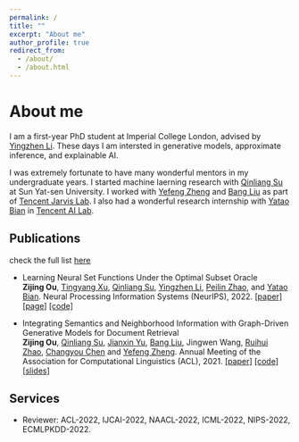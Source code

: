```yaml
---
permalink: /
title: ""
excerpt: "About me"
author_profile: true
redirect_from: 
  - /about/
  - /about.html
---
```


About me
======
I am a first-year PhD student at Imperial College London, advised by [Yingzhen Li](http://yingzhenli.net/home/en/). These days I am intersted in generative models, approximate inference, and explainable AI.

I was extremely fortunate to have many wonderful mentors in my undergraduate years. I started machine laerning research with [Qinliang Su](https://scholar.google.com/citations?user=cuIweygAAAAJ&hl=en) at Sun Yat-sen University. I worked with [Yefeng Zheng](https://sites.google.com/site/yefengzheng/) and [Bang Liu](http://www-labs.iro.umontreal.ca/~liubang/) as part of [Tencent Jarvis Lab](https://jarvislab.tencent.com/index-en.html). I also had a wonderful research internship with [Yatao Bian](https://yataobian.com/) in [Tencent AI Lab](https://ai.tencent.com/ailab/en/index).

Publications
------

check the full list [here](https://scholar.google.com/citations?user=zZg3Cm0AAAAJ)

- Learning Neural Set Functions Under the Optimal Subset Oracle  <br>
<b>Zijing Ou</b>, <a href="https://scholar.google.com.hk/citations?user=6gIs5YMAAAAJ&hl=en">Tingyang Xu</a>, <a href="https://scholar.google.com/citations?user=cuIweygAAAAJ&hl=en">Qinliang Su</a>, <a href="http://yingzhenli.net/home/en/">Yingzhen Li</a>, <a href="https://peilinzhao.github.io/">Peilin Zhao</a>, and <a href="https://yataobian.com/">Yatao Bian</a>.
Neural Processing Information Systems (NeurIPS), 2022.
<a href="https://arxiv.org/abs/2203.01693">[paper]</a> <a href="https://subsetselection.github.io/EquiVSet/">[page]</a> <a href="https://github.com/SubsetSelection/EquiVSet/tree/main">[code]</a>

- Integrating Semantics and Neighborhood Information with Graph-Driven Generative Models for Document Retrieval <br>
 <b>Zijing Ou</b>, <a href="https://scholar.google.com/citations?user=cuIweygAAAAJ&hl=en">Qinliang Su</a>, <a href="https://scholar.google.com/citations?user=0SIMxCgAAAAJ&hl=zh-CN">Jianxin Yu</a>, <a href="http://www-labs.iro.umontreal.ca/~liubang/">Bang Liu</a>, Jingwen Wang, <a href="https://zacharywaseda.github.io/">Ruihui Zhao</a>, <a href="https://cse.buffalo.edu/~changyou/">Changyou Chen</a> and <a href="https://sites.google.com/site/yefengzheng/">Yefeng Zheng</a>.
Annual Meeting of the Association for Computational Linguistics (ACL), 2021. <a href="https://j-zin.github.io/files/acl_2021.pdf">[paper]</a> <a href="https://github.com/J-zin/SNUH">[code]</a> <a href="https://j-zin.github.io/files/acl_2021_slides.pdf">[slides]</a>

<!-- Research Exeerience
------

**Tencent AI Lab** (2021.07 - present)
- Research Intern, Machine Learning Group, <a href="https://ai.tencent.com/ailab/en/index">Tencent AI Lab</a>, Shenzhen, China
- Work with: [Yatao Bian](https://yataobian.com/), Tingyang Xu

**Tencent Jarvis Lab** (2020.05 - 2021.06)
- Research Intern, <a href="https://jarvislab.tencent.com/">Tencent Jarvis Lab</a>, Shenzhen, China
- Work with: [Yefeng Zheng](https://sites.google.com/site/yefengzheng/), [Bang Liu](http://www-labs.iro.umontreal.ca/~liubang/)

**Sun Yat-sen University** (2018.09 - 2021.06)
- Research Assistant, School of Computer Science and Engineering
- Work with: [Qinliang Su](https://scholar.google.com/citations?user=cuIweygAAAAJ&hl=en) -->

Services
------

- Reviewer: ACL-2022, IJCAI-2022, NAACL-2022, ICML-2022, NIPS-2022, ECMLPKDD-2022.
